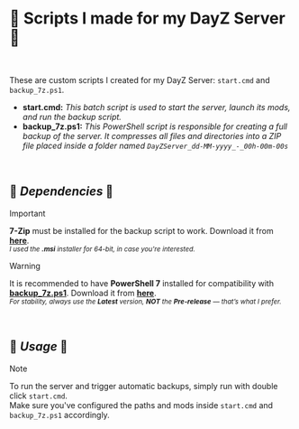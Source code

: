 # 📜 Scripts I made for my DayZ Server 📜

<br>

These are custom scripts I created for my DayZ Server: `start.cmd` and `backup_7z.ps1`.

+ **start.cmd:** _This batch script is used to start the server, launch its mods, and run the backup script._
+ **backup_7z.ps1:** _This PowerShell script is responsible for creating a full backup of the server. It compresses all files and directories into a ZIP file placed inside a folder named `DayZServer_dd-MM-yyyy_-_00h-00m-00s`_

<br>

## 🔗 **_Dependencies_** 🔗
>[!IMPORTANT]
>**7-Zip** must be installed for the backup script to work. Download it from **[here](https://www.7-zip.org/download.html)**.
><br>_<sub>I used the **.msi** installer for 64-bit, in case you're interested.</sub>_

>[!WARNING]
>It is recommended to have **PowerShell 7** installed for compatibility with **[backup_7z.ps1]()**. Download it from **[here](https://github.com/PowerShell/PowerShell/releases)**.
><br>_<sub>For stability, always use the **Latest** version, **NOT** the **Pre-release** — that’s what I prefer.</sub>_

<br>

## 🚀 **_Usage_** 🚀
>[!NOTE]
>To run the server and trigger automatic backups, simply run with double click `start.cmd`.
><br>Make sure you've configured the paths and mods inside `start.cmd` and `backup_7z.ps1` accordingly.
